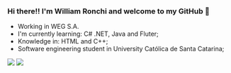 ### Hi there!! I'm William Ronchi and welcome to my GitHub 🤙

- Working in WEG S.A.
- I'm currently learning: C# .NET, Java and Fluter;
- Knowledge in: HTML and C++;
- Software engineering student in University Católica de Santa Catarina;

<div>
  <a href="https://www.linkedin.com/in/william-ronchi/" target="_blank"><img src="https://img.shields.io/badge/-LinkedIn-%230077B5?style=for-the-badge&logo=linkedin&logoColor=white" target="_blank"></a> 
  <a href = "william.ronchi@catolicasc.edu.br"><img src="https://img.shields.io/badge/-Gmail-%23333?style=for-the-badge&logo=gmail&logoColor=white" target="_blank"></a>
</div>

